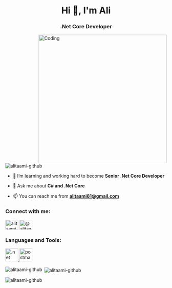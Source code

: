 
<h1 align="center">Hi 👋, I'm Ali</h1>
<h3 align="center">.Net Core Developer</h3>
<img align="right" alt="Coding" width="400" src="http://cdn.dribbble.com/users/1162077/screenshots/3848914/programmer.gif">

<p align="left"> <img src="https://komarev.com/ghpvc/?username=alitaami-github&label=Profile%20views&color=0e75b6&style=flat" alt="alitaami-github" /> </p>

- 🌱 I’m learning and working hard to become **Senior .Net Core Developer**

- 💬 Ask me about  **C# and .Net Core** 

- 📫 You can reach me from **alitaami81@gmail.com**

<h3 align="left">Connect with me:</h3>
<p align="left">
<a href="https://linkedin.com/in/mahdiporkar" target="blank"><img align="center" src="https://raw.githubusercontent.com/rahuldkjain/github-profile-readme-generator/master/src/images/icons/Social/linked-in-alt.svg" alt="alitaami" height="30" width="40" /></a>
<a href="https://medium.com/@alitaami81" target="blank"><img align="center" src="https://raw.githubusercontent.com/rahuldkjain/github-profile-readme-generator/master/src/images/icons/Social/medium.svg" alt="@alitaami81" height="30" width="40" /></a>
</p>

<h3 align="left">Languages and Tools:</h3>

<p align="left"> 
  
   <a href="https://dotnet.microsoft.com/" target="_blank" rel="noreferrer"> <img src="https://www.vectorlogo.zone/logos/dotnet/dotnet-vertical.svg" alt=".net" width="40" height="40"/> </a>
  <a href="https://postman.com" target="_blank" rel="noreferrer"> <img src="https://www.vectorlogo.zone/logos/getpostman/getpostman-icon.svg" alt="postman" width="40" height="40"/> </a> </p>

<p><img align="left" src="https://github-readme-stats.vercel.app/api/top-langs?username=alitaami-github&show_icons=true&locale=en&layout=compact" alt="alitaami-github" /></p>

<p>&nbsp;<img align="center" src="https://github-readme-stats.vercel.app/api?username=alitaami-github&show_icons=true&locale=en" alt="alitaami-github" /></p>

<p><img align="center" src="https://github-readme-streak-stats.herokuapp.com/?user=alitaami-github&" alt="alitaami-github" /></p>
